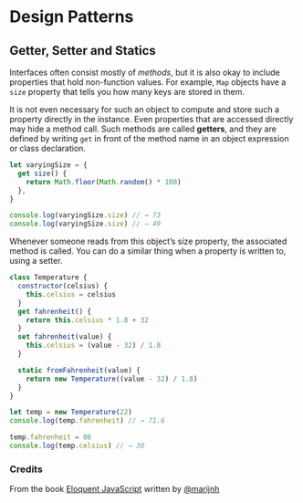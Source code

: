 # Design Patterns

## Getter, Setter and Statics

Interfaces often consist mostly of *methods*, but it is also okay to include properties that hold non-function values. For example, `Map` objects have a `size` property that tells you how many keys are stored in them.

It is not even necessary for such an object to compute and store such a property directly in the instance. Even properties that are accessed directly may hide a method call. Such methods are called **getters**, and they are defined by writing `get` in front of the method name in an object expression or class declaration.

```js
let varyingSize = {
  get size() {
    return Math.floor(Math.random() * 100)
  },
}

console.log(varyingSize.size) // → 73
console.log(varyingSize.size) // → 49
```

Whenever someone reads from this object’s size property, the associated method is called. You can do a similar thing when a property is written to, using a setter.

```js
class Temperature {
  constructor(celsius) {
    this.celsius = celsius
  }
  get fahrenheit() {
    return this.celsius * 1.8 + 32
  }
  set fahrenheit(value) {
    this.celsius = (value - 32) / 1.8
  }

  static fromFahrenheit(value) {
    return new Temperature((value - 32) / 1.8)
  }
}

let temp = new Temperature(22)
console.log(temp.fahrenheit) // → 71.6

temp.fahrenheit = 86
console.log(temp.celsius) // → 30
```

### Credits

From the book [Eloquent JavaScript](https://eloquentjavascript.net) written by [@marijnh](https://github.com/marijnh)
